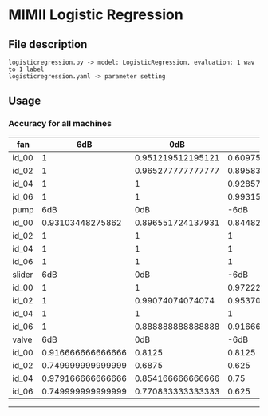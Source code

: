 # MIMII Logistic Regression

## File description
```
logisticregression.py -> model: LogisticRegression, evaluation: 1 wav to 1 label
logisticregression.yaml -> parameter setting

```


## Usage

###   Accuracy for all machines

|fan 	  |6dB			              |0dB              			|-6dB           	     	|
|-------|-----------------------|-----------------------|-----------------------|
|id_00	|1	                    |0.951219512195121	    |0.609756097560975    	|
|id_02	|1			                |0.965277777777777	    |0.895833333333333    	|
|id_04	|1			                |1	                    |0.928571428571428  	  |
|id_06	|1			                |1			                |0.993150684931506    	|
|pump	  |6dB			              |0dB			              |-6dB	       	        	|
|id_00	|0.93103448275862	      |0.896551724137931	    |0.844827586206896		  |
|id_02	|1			                |1			                |1 		     	            |
|id_04	|1			                |1              			  |1    	    	         	|
|id_06	|1			                |1			                |1  		     	          |
|slider	|6dB			              |0dB			              |-6dB     		          |
|id_00	|1			                |1			                |0.972222222222222 	    |
|id_02	|1	                    |0.99074074074074			  |0.953703703703703	    |
|id_04	|1			                |1			                |1    	                |
|id_06	|1		                 	|0.888888888888888		  |0.916666666666666    	|
|valve	|6dB			              |0dB	               		|-6dB			              |
|id_00	|0.916666666666666			|0.8125    	            |0.8125		              |
|id_02	|0.749999999999999	    |0.6875	                |0.625			            |
|id_04	|0.979166666666666	    |0.854166666666666		  |0.75    	              |
|id_06	|0.749999999999999	    |0.770833333333333			|0.625    	            |

------------------------------------------------------------------------------------------
